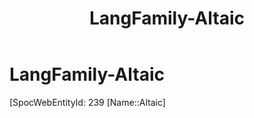 ﻿---
title: "LangFamily-Altaic"
type: LangFamily
tags: 
- Lang_Family
---

# LangFamily-Altaic

[SpocWebEntityId: 239
[Name::Altaic]

